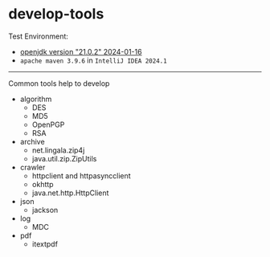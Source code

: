 # develop-tools
Test Environment:
- [openjdk version "21.0.2" 2024-01-16](https://download.java.net/openjdk/jdk21/ri/openjdk-21+35_windows-x64_bin.zip)
- `apache maven 3.9.6` in `IntelliJ IDEA 2024.1`
----------------------------------------------------
Common tools help to develop
- algorithm
  - DES
  - MD5
  - OpenPGP
  - RSA
- archive
  - net.lingala.zip4j
  - java.util.zip.ZipUtils
- crawler
  - httpclient and httpasyncclient
  - okhttp
  - java.net.http.HttpClient
- json
  - jackson
- log
  - MDC
- pdf
  - itextpdf
